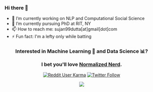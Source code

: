 ### Hi there 👋

<!--
**Suji04/Suji04** is a ✨ _special_ ✨ repository because its `README.md` (this file) appears on your GitHub profile.

Here are some ideas to get you started:

- 🔭 I’m currently working on ...
- 🌱 I’m currently learning ...
- 👯 I’m looking to collaborate on ...
- 🤔 I’m looking for help with ...
- 💬 Ask me about ...
- 📫 How to reach me: sujan99dutta@gmail.com
- 😄 Pronouns: ...
- ⚡ Fun fact: ...
-->

- 🔭 I’m currently working on NLP and Computational Social Science
- 🌱 I’m currently pursuing PhD at RIT, NY
- 📫 How to reach me: sujan99dutta[at]gmail[dot]com
- ⚡ Fun fact: I'm a lefty only while batting

<h3 align='center'> Interested in Machine Learning 🤖 and Data Science 📊?
  
I bet you'll love <a href="https://www.youtube.com/NormalizedNerd"> Normalized Nerd</a>. </h3>

<p align="center">
  <a href="https://www.reddit.com/user/nerdy_wits"> <img alt="Reddit User Karma" src="https://img.shields.io/reddit/user-karma/combined/nerdy_wits?color=FF4500&label=u%2Fnerdy_wits&logo=reddit&style=for-the-badge"></a>   <a href="https://twitter.com/normalized_nerd"> <img alt="Twitter Follow" src="https://img.shields.io/twitter/follow/normalized_nerd?color=09f&label=%40normalized_nerd&logo=twitter&style=for-the-badge"></a>
</p>

<p align="center">
  <img src="https://komarev.com/ghpvc/?username=suji04&style=plastic&color=ff4d4d">
</p>
